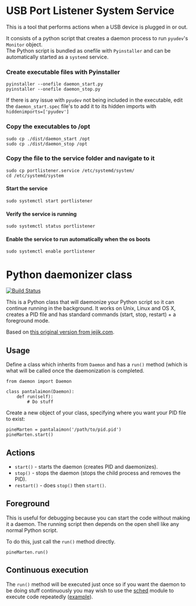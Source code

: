 USB Port Listener System Service
===========================

This is a tool that performs actions when a USB device is plugged in or out.

It consists of a python script that creates a daemon process to run `pyudev`'s `Monitor` object.  
The Python script is bundled as onefile with `Pyinstaller` and can be automatically started as a `systemd` service.

### Create executable files with Pyinstaller

	pyinstaller --onefile daemon_start.py
	pyinstaller --onefile daemon_stop.py

If there is any issue with `pyudev` not being included in the executable, edit the `daemon_start.spec` file's to add it to its hidden imports with `hiddenimports=['pyudev']`

### Copy the executables to /opt
	
	sudo cp ./dist/daemon_start /opt
	sudo cp ./dist/daemon_stop /opt

### Copy the file to the service folder and navigate to it

	sudo cp portlistener.service /etc/systemd/system/
	cd /etc/systemd/system

#### Start the service
	
	sudo systemctl start portlistener

#### Verify the service is running

	sudo systemctl status portlistener

#### Enable the service to run automatically when the os boots

	sudo systemctl enable portlistener




Python daemonizer class
====================

[![Build Status](https://travis-ci.org/serverdensity/python-daemon.svg?branch=master)](https://travis-ci.org/serverdensity/python-daemon)

This is a Python class that will daemonize your Python script so it can continue running in the background. It works on Unix, Linux and OS X, creates a PID file and has standard commands (start, stop, restart) + a foreground mode.

Based on [this original version from jejik.com](http://www.jejik.com/articles/2007/02/a_simple_unix_linux_daemon_in_python/).

Usage
---------------------

Define a class which inherits from `Daemon` and has a `run()` method (which is what will be called once the daemonization is completed.

	from daemon import Daemon
	
	class pantalaimon(Daemon):
		def run(self):
			# Do stuff
			
Create a new object of your class, specifying where you want your PID file to exist:

	pineMarten = pantalaimon('/path/to/pid.pid')
	pineMarten.start()

Actions
---------------------

* `start()` - starts the daemon (creates PID and daemonizes).
* `stop()` - stops the daemon (stops the child process and removes the PID).
* `restart()` - does `stop()` then `start()`.

Foreground
---------------------

This is useful for debugging because you can start the code without making it a daemon. The running script then depends on the open shell like any normal Python script.

To do this, just call the `run()` method directly.

	pineMarten.run()

Continuous execution
---------------------

The `run()` method will be executed just once so if you want the daemon to be doing stuff continuously you may wish to use the [sched][1] module to execute code repeatedly ([example][2]).


  [1]: http://docs.python.org/library/sched.html
  [2]: https://github.com/serverdensity/sd-agent/blob/master/agent.py#L339
